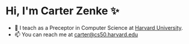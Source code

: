 # Hi, I'm Carter Zenke ✨

- 🏫 I teach as a Preceptor in Computer Science at [Harvard University](https://www.harvard.edu).
- 📫 You can reach me at <carter@cs50.harvard.edu>

<!--
**CarterZenke/CarterZenke** is a ✨ _special_ ✨ repository because its `README.md` (this file) appears on your GitHub profile.

Here are some ideas to get you started:

- 🔭 I’m currently working on ...
- 🌱 I’m currently learning ...
- 👯 I’m looking to collaborate on ...
- 🤔 I’m looking for help with ...
- 💬 Ask me about ...
- 📫 How to reach me: ...
- 😄 Pronouns: ...
- ⚡ Fun fact: ...
-->
